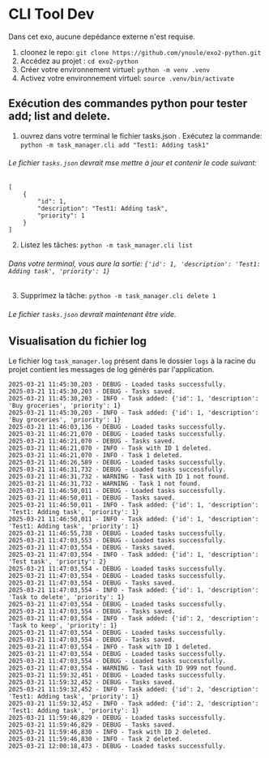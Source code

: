 # CLI Tool Dev
Dans cet exo, aucune depédance externe n'est requise. 
1. cloonez le repo: `git clone https://github.com/ynoule/exo2-python.git`
2. Accédez au projet : `cd exo2-python`
3. Créer votre environnement virtuel: `python -m venv .venv`
4. Activez votre environnement virtuel: `source .venv/bin/activate`

## Exécution des commandes python pour tester add; list and delete. 
1. ouvrez dans votre terminal le fichier tasks.json
. Exécutez la commande: `python -m task_manager.cli add "Test1: Adding task1"`
###### Le fichier `tasks.json` devrait mse mettre à jour et contenir le code suivant:
```
[
    {
        "id": 1,
        "description": "Test1: Adding task",
        "priority": 1
    }
]
```
2. Listez les tâches: `python -m task_manager.cli list`
###### Dans votre terminal, vous aure la sortie: `{'id': 1, 'description': 'Test1: Adding task', 'priority': 1}`
3. Supprimez la tâche: `python -m task_manager.cli delete 1`
###### Le fichier `tasks.json` devrait maintenant être vide.

## Visualisation du fichier log
Le fichier log `task_manager.log` présent dans le dossier `logs` à la racine du projet contient les messages de log générés par l'application.
```
2025-03-21 11:45:30,203 - DEBUG - Loaded tasks successfully.
2025-03-21 11:45:30,203 - DEBUG - Tasks saved.
2025-03-21 11:45:30,203 - INFO - Task added: {'id': 1, 'description': 'Buy groceries', 'priority': 1}
2025-03-21 11:45:30,203 - INFO - Task added: {'id': 1, 'description': 'Buy groceries', 'priority': 1}
2025-03-21 11:46:03,136 - DEBUG - Loaded tasks successfully.
2025-03-21 11:46:21,070 - DEBUG - Loaded tasks successfully.
2025-03-21 11:46:21,070 - DEBUG - Tasks saved.
2025-03-21 11:46:21,070 - INFO - Task with ID 1 deleted.
2025-03-21 11:46:21,070 - INFO - Task 1 deleted.
2025-03-21 11:46:26,589 - DEBUG - Loaded tasks successfully.
2025-03-21 11:46:31,732 - DEBUG - Loaded tasks successfully.
2025-03-21 11:46:31,732 - WARNING - Task with ID 1 not found.
2025-03-21 11:46:31,732 - WARNING - Task 1 not found.
2025-03-21 11:46:50,011 - DEBUG - Loaded tasks successfully.
2025-03-21 11:46:50,011 - DEBUG - Tasks saved.
2025-03-21 11:46:50,011 - INFO - Task added: {'id': 1, 'description': 'Test1: Adding task', 'priority': 1}
2025-03-21 11:46:50,011 - INFO - Task added: {'id': 1, 'description': 'Test1: Adding task', 'priority': 1}
2025-03-21 11:46:55,738 - DEBUG - Loaded tasks successfully.
2025-03-21 11:47:03,553 - DEBUG - Loaded tasks successfully.
2025-03-21 11:47:03,554 - DEBUG - Tasks saved.
2025-03-21 11:47:03,554 - INFO - Task added: {'id': 1, 'description': 'Test task', 'priority': 2}
2025-03-21 11:47:03,554 - DEBUG - Loaded tasks successfully.
2025-03-21 11:47:03,554 - DEBUG - Loaded tasks successfully.
2025-03-21 11:47:03,554 - DEBUG - Tasks saved.
2025-03-21 11:47:03,554 - INFO - Task added: {'id': 1, 'description': 'Task to delete', 'priority': 1}
2025-03-21 11:47:03,554 - DEBUG - Loaded tasks successfully.
2025-03-21 11:47:03,554 - DEBUG - Tasks saved.
2025-03-21 11:47:03,554 - INFO - Task added: {'id': 2, 'description': 'Task to keep', 'priority': 1}
2025-03-21 11:47:03,554 - DEBUG - Loaded tasks successfully.
2025-03-21 11:47:03,554 - DEBUG - Tasks saved.
2025-03-21 11:47:03,554 - INFO - Task with ID 1 deleted.
2025-03-21 11:47:03,554 - DEBUG - Loaded tasks successfully.
2025-03-21 11:47:03,554 - DEBUG - Loaded tasks successfully.
2025-03-21 11:47:03,554 - WARNING - Task with ID 999 not found.
2025-03-21 11:59:32,451 - DEBUG - Loaded tasks successfully.
2025-03-21 11:59:32,452 - DEBUG - Tasks saved.
2025-03-21 11:59:32,452 - INFO - Task added: {'id': 2, 'description': 'Test1: Adding task', 'priority': 1}
2025-03-21 11:59:32,452 - INFO - Task added: {'id': 2, 'description': 'Test1: Adding task', 'priority': 1}
2025-03-21 11:59:46,829 - DEBUG - Loaded tasks successfully.
2025-03-21 11:59:46,829 - DEBUG - Tasks saved.
2025-03-21 11:59:46,830 - INFO - Task with ID 2 deleted.
2025-03-21 11:59:46,830 - INFO - Task 2 deleted.
2025-03-21 12:00:18,473 - DEBUG - Loaded tasks successfully.

```
